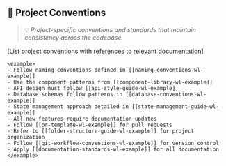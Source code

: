 ## 📐 Project Conventions
> 💡 *Project-specific conventions and standards that maintain consistency across the codebase.*

[List project conventions with references to relevant documentation]

```
<example>
- Follow naming conventions defined in [[naming-conventions-wl-example]]
- Use the component patterns from [[component-library-wl-example]]
- API design must follow [[api-style-guide-wl-example]]
- Database schemas follow patterns in [[database-conventions-wl-example]]
- State management approach detailed in [[state-management-guide-wl-example]]
- All new features require documentation updates
- Follow [[pr-template-wl-example]] for pull requests
- Refer to [[folder-structure-guide-wl-example]] for project organization
- Follow [[git-workflow-conventions-wl-example]] for version control
- Apply [[documentation-standards-wl-example]] for all documentation
</example>
```
